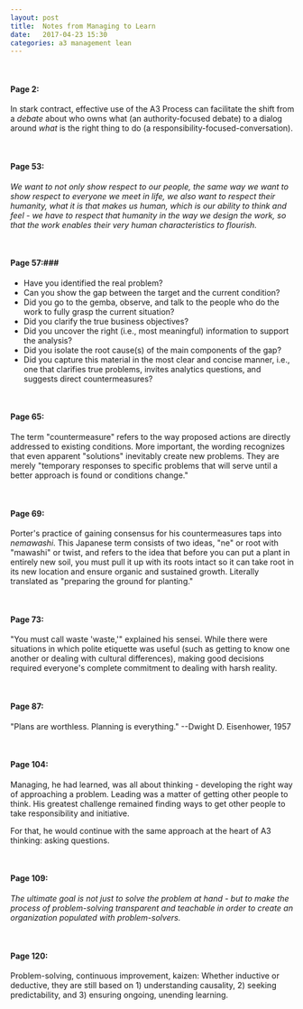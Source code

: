 ```yaml
---
layout: post
title:  Notes from Managing to Learn
date:   2017-04-23 15:30
categories: a3 management lean
---
```


<br>

#### Page 2: ###

In stark contract, effective use of the A3 Process can facilitate the shift from a _debate_ about who owns what (an authority-focused debate) to a dialog around _what_ is the right thing to do (a responsibility-focused-conversation).

<br>

#### Page 53: ###

_We want to not only show respect to our people, the same way we want to show respect to everyone we meet in life, we also want to respect their humanity, what it is that makes us human, which is our ability to think and feel - we have to respect that humanity in the way we design the work, so that the work enables their very human characteristics to flourish._

<br>

#### Page 57:###
* Have you identified the real problem?
* Can you show the gap between the target and the current condition?
* Did you go to the gemba, observe, and talk to the people who do the work to fully grasp the current situation?
* Did you clarify the true business objectives?
* Did you uncover the right (i.e., most meaningful) information to support the analysis?
* Did you isolate the root cause(s) of the main components of the gap?
* Did you capture this material in the most clear and concise manner, i.e., one that clarifies true problems, invites analytics questions, and suggests direct countermeasures?

<br>

#### Page 65: ###

The term "countermeasure" refers to the way proposed actions are directly addressed to existing conditions. More important, the wording recognizes that even apparent "solutions" inevitably create new problems. They are merely "temporary responses to specific problems that will serve until a better approach is found or conditions change."

<br>

#### Page 69: ###

Porter's practice of gaining consensus for his countermeasures taps into _nemawashi_. This Japanese term consists of two ideas, "ne" or root with "mawashi" or twist, and refers to the idea that before you can put a plant in entirely new soil, you must pull it up with its roots intact so it can take root in its new location and ensure organic and sustained growth. Literally translated as "preparing the ground for planting."

<br>

#### Page 73: ###

"You must call waste 'waste,'" explained his sensei. While there were situations in which polite etiquette was useful (such as getting to know one another or dealing with cultural differences), making good decisions required everyone's complete commitment to dealing with harsh reality.

<br>

#### Page 87: ###
"Plans are worthless. Planning is everything." --Dwight D. Eisenhower, 1957

<br>

#### Page 104: ###
Managing, he had learned, was all about thinking - developing the right way of approaching a problem. Leading was a matter of getting other people to think. His greatest challenge remained finding ways to get other people to take responsibility and initiative. 

For that, he would continue with the same approach at the heart of A3 thinking: asking questions.

<br>

#### Page 109: ###
_The ultimate goal is not just to solve the problem at hand - but to make the process of problem-solving transparent and teachable in order to create an organization populated with problem-solvers._

<br>

#### Page 120: ###

Problem-solving, continuous improvement, kaizen: Whether inductive or deductive, they are still based on 1) understanding causality, 2) seeking predictability, and 3) ensuring ongoing, unending learning.
